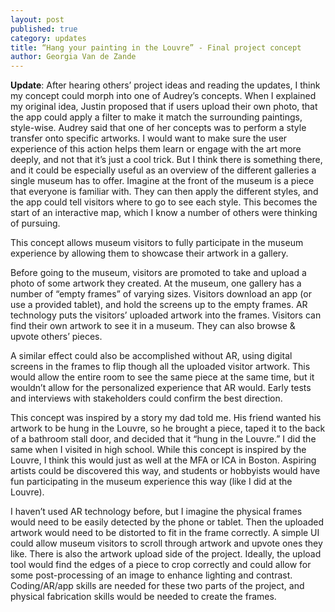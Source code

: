 ```yaml
---
layout: post
published: true
category: updates
title: “Hang your painting in the Louvre” - Final project concept
author: Georgia Van de Zande
---
```


**Update**: After hearing others’ project ideas and reading the updates, I think my concept could morph into one of Audrey’s concepts. When I explained my original idea, Justin proposed that if users upload their own photo, that the app could apply a filter to make it match the surrounding paintings, style-wise. Audrey said that one of her concepts was to perform a style transfer onto specific artworks. I would want to make sure the user experience of this action helps them learn or engage with the art more deeply, and not that it’s just a cool trick. But I think there is something there, and it could be especially useful as an overview of the different galleries a single museum has to offer. Imagine at the front of the museum is a piece that everyone is familiar with. They can then apply the different styles, and the app could tell visitors where to go to see each style. This becomes the start of an interactive map, which I know a number of others were thinking of pursuing. 

This concept allows museum visitors to fully participate in the museum experience by allowing them to showcase their artwork in a gallery. 

Before going to the museum, visitors are promoted to take and upload a photo of some artwork they created. At the museum, one gallery has a number of “empty frames” of varying sizes. Visitors download an app (or use a provided tablet), and hold the screens up to the empty frames. AR technology puts the visitors’ uploaded artwork into the frames. Visitors can find their own artwork to see it in a museum. They can also browse & upvote others’ pieces. 

A similar effect could also be accomplished without AR, using digital screens in the frames to flip though all the uploaded visitor artwork. This would allow the entire room to see the same piece at the same time, but it wouldn’t allow for the personalized experience that AR would. Early tests and interviews with stakeholders could confirm the best direction. 

This concept was inspired by a story my dad told me. His friend wanted his artwork to be hung in the Louvre, so he brought a piece, taped it to the back of a bathroom stall door, and decided that it “hung in the Louvre.” I did the same when I visited in high school. While this concept is inspired by the Louvre, I think this would just as well at the MFA or ICA in Boston. Aspiring artists could be discovered this way, and students or hobbyists would have fun participating in the museum experience this way (like I did at the Louvre). 

I haven’t used AR technology before, but I imagine the physical frames would need to be easily detected by the phone or tablet. Then the uploaded artwork would need to be distorted to fit in the frame correctly. A simple UI could allow museum visitors to scroll through artwork and upvote ones they like. There is also the artwork upload side of the project. Ideally, the upload tool would find the edges of a piece to crop correctly and could allow for some post-processing of an image to enhance lighting and contrast. Coding/AR/app skills are needed for these two parts of the project, and physical fabrication skills would be needed to create the frames.